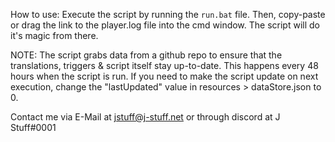 How to use:
Execute the script by running the  `run.bat` file. Then, copy-paste or drag the link to the player.log file into the cmd window. The script will do it's magic from there.

NOTE:
The script grabs data from a github repo to ensure that the translations, triggers & script itself stay up-to-date. This happens every 48 hours when the script is run.
If you need to make the script update on next execution, change the "lastUpdated" value in resources > dataStore.json to 0.

Contact me via E-Mail at jstuff@j-stuff.net or through discord at J Stuff#0001